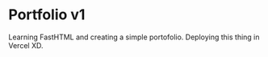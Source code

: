# Portfolio v1

Learning FastHTML and creating a simple portofolio.
Deploying this thing in Vercel XD.

